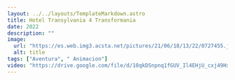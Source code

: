 ```yaml
---
layout: ../../layouts/TemplateMarkdown.astro
title: Hotel Transylvania 4 Transformania
date: 2022
description: ""
image:
  url: "https://es.web.img3.acsta.net/pictures/21/06/18/13/22/0727455.jpg"
  alt: title
tags: ["Aventura", " Animacion"]
video: "https://drive.google.com/file/d/18qkDSnpnq1fGUV_Il4EHjU_cxj49Hxs1/preview"
---
```

